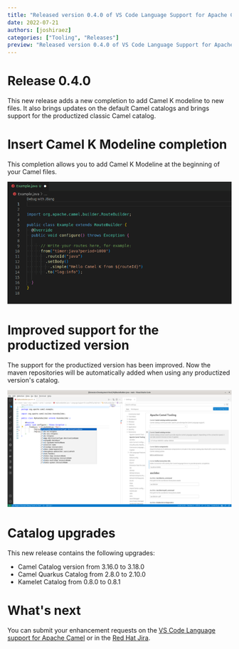 ```yaml
---
title: "Released version 0.4.0 of VS Code Language Support for Apache Camel"
date: 2022-07-21
authors: [joshiraez]
categories: ["Tooling", "Releases"]
preview: "Released version 0.4.0 of VS Code Language Support for Apache Camel. New completion to add Camel K modeline, updates on the default catalogs and support for the productized version."
---
```


# Release 0.4.0

This new release adds a new completion to add Camel K modeline to new files.
It also brings updates on the default Camel catalogs and brings support for the productized classic Camel catalog.

# Insert Camel K Modeline completion

This completion allows you to add Camel K Modeline at the beginning of your Camel files.

![Insert Camel K Modeline completion](./img/ModelineInsertionBlog.gif)

# Improved support for the productized version

The support for the productized version has been improved. Now the maven repositories will be automatically added when using any productized version's catalog.

![Camel's productized version catalog](./img/ProductizedCamelCatalog.png)


# Catalog upgrades

This new release contains the following upgrades:

* Camel Catalog version from 3.16.0 to 3.18.0
* Camel Quarkus Catalog from 2.8.0 to 2.10.0
* Kamelet Catalog from 0.8.0 to 0.8.1

# What's next

You can submit your enhancement requests on the [VS Code Language support for Apache Camel](https://github.com/camel-tooling/camel-lsp-client-vscode/issues) or in the [Red Hat Jira](https://issues.redhat.com/browse/FUSETOOLS2).

